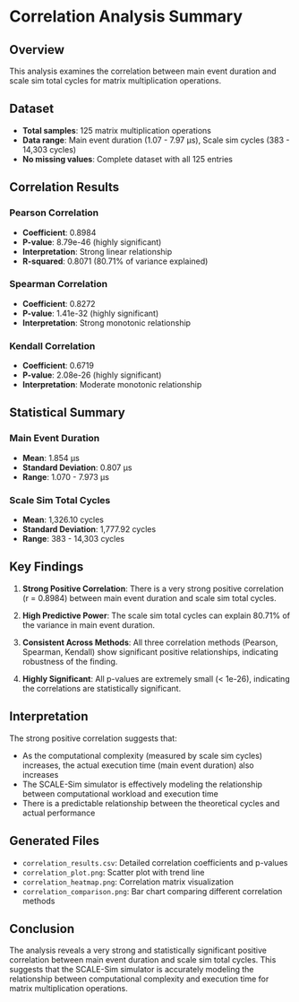 # Correlation Analysis Summary

## Overview
This analysis examines the correlation between main event duration and scale sim total cycles for matrix multiplication operations.

## Dataset
- **Total samples**: 125 matrix multiplication operations
- **Data range**: Main event duration (1.07 - 7.97 μs), Scale sim cycles (383 - 14,303 cycles)
- **No missing values**: Complete dataset with all 125 entries

## Correlation Results

### Pearson Correlation
- **Coefficient**: 0.8984
- **P-value**: 8.79e-46 (highly significant)
- **Interpretation**: Strong linear relationship
- **R-squared**: 0.8071 (80.71% of variance explained)

### Spearman Correlation
- **Coefficient**: 0.8272
- **P-value**: 1.41e-32 (highly significant)
- **Interpretation**: Strong monotonic relationship

### Kendall Correlation
- **Coefficient**: 0.6719
- **P-value**: 2.08e-26 (highly significant)
- **Interpretation**: Moderate monotonic relationship

## Statistical Summary

### Main Event Duration
- **Mean**: 1.854 μs
- **Standard Deviation**: 0.807 μs
- **Range**: 1.070 - 7.973 μs

### Scale Sim Total Cycles
- **Mean**: 1,326.10 cycles
- **Standard Deviation**: 1,777.92 cycles
- **Range**: 383 - 14,303 cycles

## Key Findings

1. **Strong Positive Correlation**: There is a very strong positive correlation (r = 0.8984) between main event duration and scale sim total cycles.

2. **High Predictive Power**: The scale sim total cycles can explain 80.71% of the variance in main event duration.

3. **Consistent Across Methods**: All three correlation methods (Pearson, Spearman, Kendall) show significant positive relationships, indicating robustness of the finding.

4. **Highly Significant**: All p-values are extremely small (< 1e-26), indicating the correlations are statistically significant.

## Interpretation

The strong positive correlation suggests that:
- As the computational complexity (measured by scale sim cycles) increases, the actual execution time (main event duration) also increases
- The SCALE-Sim simulator is effectively modeling the relationship between computational workload and execution time
- There is a predictable relationship between the theoretical cycles and actual performance

## Generated Files

- `correlation_results.csv`: Detailed correlation coefficients and p-values
- `correlation_plot.png`: Scatter plot with trend line
- `correlation_heatmap.png`: Correlation matrix visualization
- `correlation_comparison.png`: Bar chart comparing different correlation methods

## Conclusion

The analysis reveals a very strong and statistically significant positive correlation between main event duration and scale sim total cycles. This suggests that the SCALE-Sim simulator is accurately modeling the relationship between computational complexity and execution time for matrix multiplication operations. 